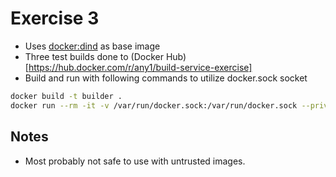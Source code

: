 # Exercise 3
- Uses [docker:dind](https://github.com/docker-library/docker/blob/25c81c65fe4e971ff75e67df38e8b9970b523f6e/19.03/dind/Dockerfile) as base image
- Three test builds done to (Docker Hub)[https://hub.docker.com/r/any1/build-service-exercise]
- Build and run with following commands to utilize docker.sock socket
```bash
docker build -t builder .
docker run --rm -it -v /var/run/docker.sock:/var/run/docker.sock --privileged builder
```

## Notes
- Most probably not safe to use with untrusted images.